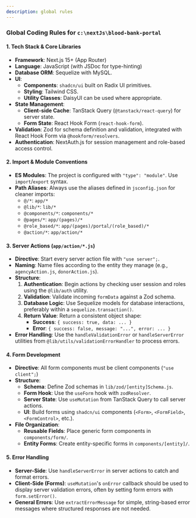 ```yaml
---
description: global rules
---
```


### **Global Coding Rules for `c:\nextJs\blood-bank-portal`**

#### **1. Tech Stack & Core Libraries**

-   **Framework**: Next.js 15+ (App Router)
-   **Language**: JavaScript (with JSDoc for type-hinting)
-   **Database ORM**: Sequelize with MySQL.
-   **UI**:
    -   **Components**: `shadcn/ui` built on Radix UI primitives.
    -   **Styling**: Tailwind CSS.
    -   **Utility Classes**: DaisyUI can be used where appropriate.
-   **State Management**:
    -   **Client-side Cache**: TanStack Query (`@tanstack/react-query`) for server state.
    -   **Form State**: React Hook Form (`react-hook-form`).
-   **Validation**: Zod for schema definition and validation, integrated with React Hook Form via `@hookform/resolvers`.
-   **Authentication**: NextAuth.js for session management and role-based access control.

#### **2. Import & Module Conventions**

-   **ES Modules**: The project is configured with `"type": "module"`. Use `import`/`export` syntax.
-   **Path Aliases**: Always use the aliases defined in `jsconfig.json` for cleaner imports:
    -   `@/*`: `app/*`
    -   `@lib/*`: `lib/*`
    -   `@components/*`: `components/*`
    -   `@pages/*`: `app/(pages)/*`
    -   `@role_based/*`: `app/(pages)/portal/(role_based)/*`
    -   `@action/*`: `app/action/*`

#### **3. Server Actions (`app/action/*.js`)**

-   **Directive**: Start every server action file with `"use server";`.
-   **Naming**: Name files according to the entity they manage (e.g., `agencyAction.js`, `donorAction.js`).
-   **Structure**:
    1.  **Authentication**: Begin actions by checking user session and roles using the `@lib/auth` utility.
    2.  **Validation**: Validate incoming `formData` against a Zod schema.
    3.  **Database Logic**: Use Sequelize models for database interactions, preferably within a `sequelize.transaction()`.
    4.  **Return Value**: Return a consistent object shape:
        -   **Success**: `{ success: true, data: ... }`
        -   **Error**: `{ success: false, message: "...", error: ... }`
-   **Error Handling**: Use the `handleValidationError` or `handleServerError` utilities from `@lib/utils/validationErrorHandler` to process errors.

#### **4. Form Development**

-   **Directive**: All form components must be client components (`"use client";`)
-   **Structure**:
    -   **Schema**: Define Zod schemas in `lib/zod/[entity]Schema.js`.
    -   **Form Hook**: Use the `useForm` hook with `zodResolver`.
    -   **Server State**: Use `useMutation` from TanStack Query to call server actions.
    -   **UI**: Build forms using `shadcn/ui` components (`<Form>`, `<FormField>`, `<FormControl>`, etc.).
-   **File Organization**:
    -   **Reusable Fields**: Place generic form components in `components/form/`.
    -   **Entity Forms**: Create entity-specific forms in `components/[entity]/`.

#### **5. Error Handling**

-   **Server-Side**: Use `handleServerError` in server actions to catch and format errors.
-   **Client-Side (Forms)**: `useMutation`'s `onError` callback should be used to display server validation errors, often by setting form errors with `form.setError()`.
-   **General Errors**: Use `extractErrorMessage` for simple, string-based error messages where structured responses are not needed.

